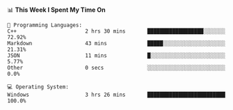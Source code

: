 
<!--START_SECTION:waka-->
📊 **This Week I Spent My Time On** 

```text
💬 Programming Languages: 
C++                      2 hrs 30 mins       ██████████████████░░░░░░░   72.92% 
Markdown                 43 mins             █████░░░░░░░░░░░░░░░░░░░░   21.31% 
JSON                     11 mins             █░░░░░░░░░░░░░░░░░░░░░░░░   5.77% 
Other                    0 secs              ░░░░░░░░░░░░░░░░░░░░░░░░░   0.0%

💻 Operating System: 
Windows                  3 hrs 26 mins       █████████████████████████   100.0%

```


<!--END_SECTION:waka-->
